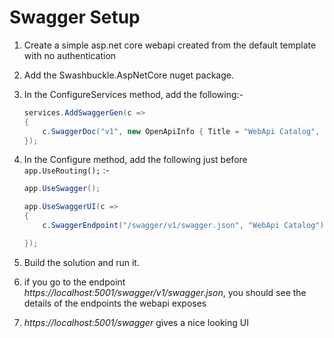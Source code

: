 ﻿# Swagger Setup

1. Create a simple asp.net core webapi created from the default template with no authentication

2. Add the Swashbuckle.AspNetCore nuget package.

3. In the ConfigureServices method, add the following:-
    ```c#
    services.AddSwaggerGen(c =>
    {
        c.SwaggerDoc("v1", new OpenApiInfo { Title = "WebApi Catalog", Version = "v1" });
    });
    ```
4. In the Configure method, add the following just before `app.UseRouting();` :-
    ```c#
    app.UseSwagger();
    
    app.UseSwaggerUI(c =>
    {
        c.SwaggerEndpoint("/swagger/v1/swagger.json", "WebApi Catalog");
    
    });
    ```
5. Build the solution and run it.

6. if you go to the endpoint _https://localhost:5001/swagger/v1/swagger.json_, you should see the details of
   the endpoints the webapi exposes

7. _https://localhost:5001/swagger_ gives a nice looking UI
